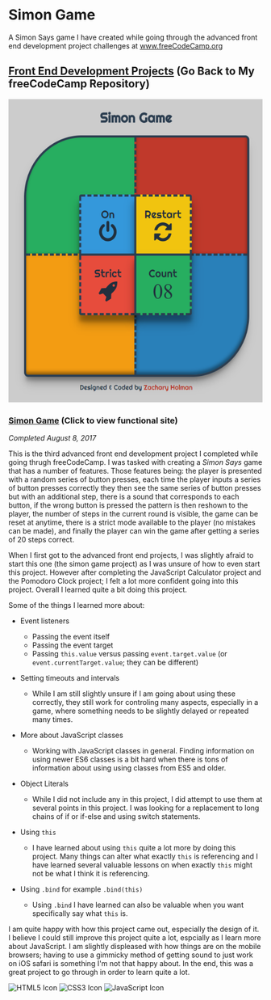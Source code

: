 # Simon Game
A Simon Says game I have created while going through the advanced front end development project challenges at www.freeCodeCamp.org

## [Front End Development Projects](https://github.com/Squibs/freeCodeCamp#freecodecamp) (Go Back to My freeCodeCamp Repository)
 
<a href="https://squibs.github.io/simon-game/" target="_blank"><img src="img/screenshot-simon-game.png" height="600" alt="Screenshot of my Simon Game project / website"/></a>

### [Simon Game](https://squibs.github.io/simon-game/) (Click to view functional site)

<em>Completed August 8, 2017</em>

This is the third advanced front end development project I completed while going thrugh freeCodeCamp. I was tasked with creating a <em>Simon Says</em> game that has a number of features. Those features being: the player is presented with a random series of button presses, each time the player inputs a series of button presses correctly they then see the same series of button presses but with an additional step, there is a sound that corresponds to each button, if the wrong button is pressed the pattern is then reshown to the player, the number of steps in the current round is visible, the game can be reset at anytime, there is a strict mode available to the player (no mistakes can be made), and finally the player can win the game after getting a series of 20 steps correct.

When I first got to the advanced front end projects, I was slightly afraid to start this one (the simon game project) as I was unsure of how to even start this project. However after completing the JavaScript Calculator project and the Pomodoro Clock project; I felt a lot more confident going into this project. Overall I learned quite a bit doing this project.

Some of the things I learned more about:

- Event listeners
	- Passing the event itself
	- Passing the event target
	- Passing ```this.value``` versus passing ```event.target.value``` (or ```event.currentTarget.value```; they can be different)

- Setting timeouts and intervals
	- While I am still slightly unsure if I am going about using these correctly, they still work for controling many aspects, especially in a game, where something needs to be slightly delayed or repeated many times.

- More about JavaScript classes
	- Working with JavaScript classes in general. Finding information on using newer ES6 classes is a bit hard when there is tons of information about using using classes from ES5 and older.

- Object Literals
	- While I did not include any in this project, I did attempt to use them at several points in this project. I was looking for a replacement to long chains of if or if-else and using switch statements.

- Using ```this```
	- I have learned about using ```this``` quite a lot more by doing this project. Many things can alter what exactly ```this``` is  referencing and I have learned several valuable lessons on when exactly ```this``` might not be what I think it is referencing.

- Using ```.bind``` for example ```.bind(this)```
	- Using ```.bind``` I have learned can also be valuable when you want specifically say what ```this``` is.

I am quite happy with how this project came out, especially the design of it. I believe I could still improve this project quite a lot, espcially as I learn more about JavaScript. I am slightly displeased with how things are on the mobile browsers; having to use a gimmicky method of getting sound to just work on iOS safari is something I'm not that happy about. In the end, this was a great project to go through in order to learn quite a lot.

<img src="https://cdn.rawgit.com/Squibs/Squibs.github.io/1bdd9917/img/icon-html5.svg" height="40" alt="HTML5 Icon"/>   <img src="https://cdn.rawgit.com/Squibs/Squibs.github.io/1bdd9917/img/icon-css3.svg" height="40" alt="CSS3 Icon"/>     <img src="https://cdn.rawgit.com/Squibs/Squibs.github.io/master/img/icon-javascript.svg" height="40" alt="JavaScript Icon"/>
